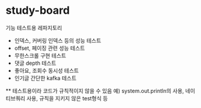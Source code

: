 # study-board

기능 테스트용 레파지토리
  - 인덱스, 커버링 인덱스 등의 성능 테스트
  - offset, 페이징 관련 성능 테스트
  - 무한스크롤 구현 테스트
  - 댓글 depth 테스트
  - 좋아요, 조회수 동시성 테스트
  - 인기글 간단한 kafka 테스트

** 테스트용이라 코드가 규칙적이지 않을 수 있음
예) system.out.println의 사용, 네이티브쿼리 사용, 규칙을 지키지 않은 test형식 등
